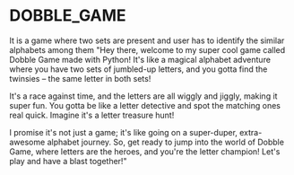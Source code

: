 # DOBBLE_GAME
It is a game where two sets are present and user has to identify the similar alphabets among them 
"Hey there, welcome to my super cool game called Dobble Game made with Python! It's like a magical alphabet adventure where you have two sets of jumbled-up letters, and you gotta find the twinsies – the same letter in both sets!

It's a race against time, and the letters are all wiggly and jiggly, making it super fun. You gotta be like a letter detective and spot the matching ones real quick. Imagine it's a letter treasure hunt!

I promise it's not just a game; it's like going on a super-duper, extra-awesome alphabet journey. So, get ready to jump into the world of Dobble Game, where letters are the heroes, and you're the letter champion! Let's play and have a blast together!"
